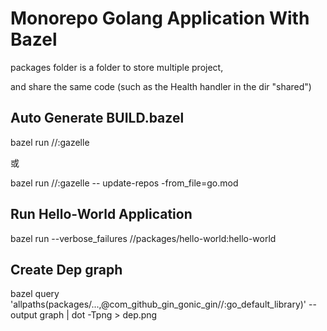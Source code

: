 # Monorepo Golang Application With Bazel

packages folder is a folder to store multiple project,

and share the same code (such as the Health handler in the dir "shared")
    
## Auto Generate BUILD.bazel

bazel run //:gazelle

或

bazel run //:gazelle -- update-repos -from_file=go.mod

## Run Hello-World Application

bazel run  --verbose_failures  //packages/hello-world:hello-world

## Create Dep graph

bazel query 'allpaths(packages/...,@com_github_gin_gonic_gin//:go_default_library)' --output graph | dot -Tpng > dep.png